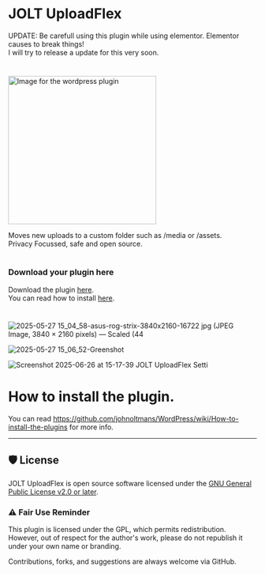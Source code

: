 # JOLT UploadFlex

UPDATE: Be carefull using this plugin while using elementor. Elementor causes to break things!<br>
I will try to release a update for this very soon.
#
<img src="https://github.com/user-attachments/assets/86765a44-a482-4c28-b828-7021d1140a90" alt="Image for the wordpress plugin" width="300" >

Moves new uploads to a custom folder such as /media or /assets.<br>
Privacy Focussed, safe and open source.
#
### Download your plugin here
Download the plugin [here](https://github.com/johnoltmans/JOLT-UploadFlex/archive/refs/heads/main.zip).<br>
You can read how to install [here](https://github.com/johnoltmans/WordPress/wiki/How-to-install-the-plugins).
#

![2025-05-27 15_04_58-asus-rog-strix-3840x2160-16722 jpg (JPEG Image, 3840 × 2160 pixels) — Scaled (44](https://github.com/user-attachments/assets/c6ee4d64-b4cf-4181-8489-79509405a80b)

![2025-05-27 15_06_52-Greenshot](https://github.com/user-attachments/assets/2334a4b0-182e-4714-9669-5c00bb93766a)

![Screenshot 2025-06-26 at 15-17-39 JOLT UploadFlex Setti](https://github.com/user-attachments/assets/17f9c351-8e04-42d2-8f53-80c4281da7fe)

#
# How to install the plugin.
You can read https://github.com/johnoltmans/WordPress/wiki/How-to-install-the-plugins for more info.

---

## 🛡 License

JOLT UploadFlex is open source software licensed under the [GNU General Public License v2.0 or later](https://www.gnu.org/licenses/gpl-2.0.html).

### ⚠️ Fair Use Reminder

This plugin is licensed under the GPL, which permits redistribution.  
However, out of respect for the author's work, please do not republish it under your own name or branding.

Contributions, forks, and suggestions are always welcome via GitHub.



